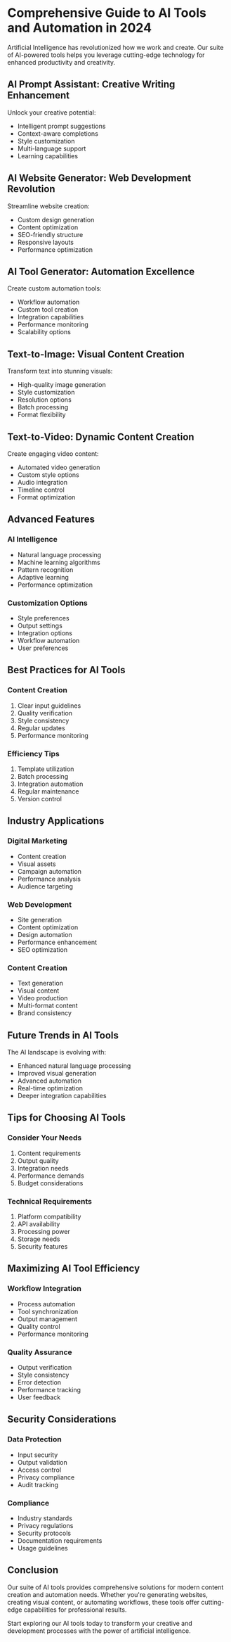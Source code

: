# Comprehensive Guide to AI Tools and Automation in 2024

Artificial Intelligence has revolutionized how we work and create. Our suite of AI-powered tools helps you leverage cutting-edge technology for enhanced productivity and creativity.

## AI Prompt Assistant: Creative Writing Enhancement

Unlock your creative potential:

- Intelligent prompt suggestions
- Context-aware completions
- Style customization
- Multi-language support
- Learning capabilities

## AI Website Generator: Web Development Revolution

Streamline website creation:

- Custom design generation
- Content optimization
- SEO-friendly structure
- Responsive layouts
- Performance optimization

## AI Tool Generator: Automation Excellence

Create custom automation tools:

- Workflow automation
- Custom tool creation
- Integration capabilities
- Performance monitoring
- Scalability options

## Text-to-Image: Visual Content Creation

Transform text into stunning visuals:

- High-quality image generation
- Style customization
- Resolution options
- Batch processing
- Format flexibility

## Text-to-Video: Dynamic Content Creation

Create engaging video content:

- Automated video generation
- Custom style options
- Audio integration
- Timeline control
- Format optimization

## Advanced Features

### AI Intelligence
- Natural language processing
- Machine learning algorithms
- Pattern recognition
- Adaptive learning
- Performance optimization

### Customization Options
- Style preferences
- Output settings
- Integration options
- Workflow automation
- User preferences

## Best Practices for AI Tools

### Content Creation
1. Clear input guidelines
2. Quality verification
3. Style consistency
4. Regular updates
5. Performance monitoring

### Efficiency Tips
1. Template utilization
2. Batch processing
3. Integration automation
4. Regular maintenance
5. Version control

## Industry Applications

### Digital Marketing
- Content creation
- Visual assets
- Campaign automation
- Performance analysis
- Audience targeting

### Web Development
- Site generation
- Content optimization
- Design automation
- Performance enhancement
- SEO optimization

### Content Creation
- Text generation
- Visual content
- Video production
- Multi-format content
- Brand consistency

## Future Trends in AI Tools

The AI landscape is evolving with:

- Enhanced natural language processing
- Improved visual generation
- Advanced automation
- Real-time optimization
- Deeper integration capabilities

## Tips for Choosing AI Tools

### Consider Your Needs
1. Content requirements
2. Output quality
3. Integration needs
4. Performance demands
5. Budget considerations

### Technical Requirements
1. Platform compatibility
2. API availability
3. Processing power
4. Storage needs
5. Security features

## Maximizing AI Tool Efficiency

### Workflow Integration
- Process automation
- Tool synchronization
- Output management
- Quality control
- Performance monitoring

### Quality Assurance
- Output verification
- Style consistency
- Error detection
- Performance tracking
- User feedback

## Security Considerations

### Data Protection
- Input security
- Output validation
- Access control
- Privacy compliance
- Audit tracking

### Compliance
- Industry standards
- Privacy regulations
- Security protocols
- Documentation requirements
- Usage guidelines

## Conclusion

Our suite of AI tools provides comprehensive solutions for modern content creation and automation needs. Whether you're generating websites, creating visual content, or automating workflows, these tools offer cutting-edge capabilities for professional results.

Start exploring our AI tools today to transform your creative and development processes with the power of artificial intelligence.